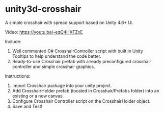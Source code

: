 # unity3d-crosshair
A simple crosshair with spread support based on Unity 4.6+ UI.

Video: https://youtu.be/-eqQ4HXFZxE

Include:
  1. Well commented C# CrosshairController script with built in Unity Tooltips to help understand the code better.
  2. Ready-to-use Crosshair prefab with already preconfigured crosshair controller and simple crosshair graphics.

Instructions:
  1. Import Crosshair package into your unity project.
  2. Add CrosshairHolder prefab (located in Crosshair/Prefabs folder) into an existing or a new canvas.
  3. Configure Crosshair Controller script on the CrosshairHolder object.
  4. Save and Test!
